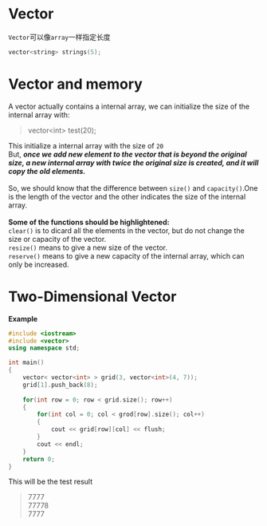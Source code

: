 # Vector
`Vector`可以像`array`一样指定长度
```C++
vector<string> strings(5);
```
# Vector and memory
A vector actually contains a internal array, we can initialize the size of the internal array with:
> vector\<int\> test(20);  
    
This initialize a internal array with the size of `20`  
But, ***once we add new element to the vector that is beyond the original size, a new internal array with twice the original size is created, and it will copy the old elements.***   
</br>
So, we should know that the difference between `size()` and `capacity()`.One is the length of the vector and the other indicates the size of the internal array.   
</br>
**Some of the functions should be highlightened:**  
`clear()` is to dicard all the elements in the vector, but do not change the size or capacity of the vector.  
`resize()` means to give a new size of the vector.  
`reserve()` means to give a new capacity of the internal array, which can only be increased.  
# Two-Dimensional Vector
**Example**
```C++
#include <iostream>
#include <vector>
using namespace std;

int main()
{
    vector< vector<int> > grid(3, vector<int>(4, 7));
    grid[1].push_back(8);
    
    for(int row = 0; row < grid.size(); row++)
    {
        for(int col = 0; col < grod[row].size(); col++)
        {
            cout << grid[row][col] << flush;
        }
        cout << endl;
    }
    return 0;
}
```
This will be the test result
> 7777  
> 77778  
> 7777
